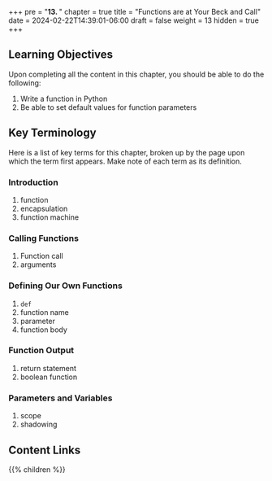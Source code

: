 +++
pre = "<b>13. </b>"
chapter = true
title = "Functions are at Your Beck and Call"
date = 2024-02-22T14:39:01-06:00
draft = false
weight = 13
hidden = true
+++

## Learning Objectives

Upon completing all the content in this chapter, you should be able to do the following:

1. Write a function in Python
1. Be able to set default values for function parameters

## Key Terminology

Here is a list of key terms for this chapter, broken up by the page upon which the term first appears. Make note of each term as its definition.

### Introduction

1. function
1. encapsulation
1. function machine

### Calling Functions

1. Function call
1. arguments

### Defining Our Own Functions

1. `def`
1. function name
1. parameter
1. function body

### Function Output

1. return statement
1. boolean function

### Parameters and Variables

1. scope
1. shadowing

## Content Links

{{% children %}}
